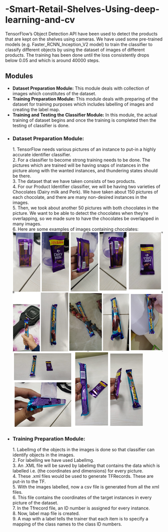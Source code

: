 # -Smart-Retail-Shelves-Using-deep-learning-and-cv
TensorFlow’s Object Detection API have been used to detect the products that are kept on the shelves using cameras. We have used some pre-trained models (e.g. Faster_RCNN_Inception_V2 model) to train the classifier to classify different objects by using the dataset of images of different products. The training has been done until the loss consistently drops below 0.05 and which is around 40000 steps. 
## Modules
<ul>
<li><b>Dataset Preparation Module:</b> This module deals with collection of images which
constitutes of the dataset.</li>
<li><b>Training Preparation Module:</b> This module deals with preparing of the dataset for
training purposes which includes labelling of images and creating the label map.</li>
<li><b>Training and Testing the Classifier Module:</b> In this module, the actual training of
dataset begins and once the training is completed then the testing of classifier is
done.</li>
</ul>
<ul>
<li><h3>Dataset Preparation Module:</h3>
1. TensorFlow needs various pictures of an instance to put-in a highly accurate identifier
classifier.<br>
2. For a classifier to become strong training needs to be done. The pictures which are
trained will be having snaps of instances in the picture along with the wanted
instances, and thundering states should be there.<br>
3. The dataset that we have taken consists of two products.<br>
4. For our Product Identifier classifier, we will be having two varieties of Chocolates
(Dairy milk and Perk). We have taken about 150 pictures of each chocolate, and there
are many non-desired instances in the images.<br>
5. Then, we took about another 50 pictures with both chocolates in the picture. We want
to be able to detect the chocolates when they’re overlapping, so we made sure to have
the chocolates be overlapped in many images.<br>
6. Here are some examples of images containing chocolates:<br>
<img src="srsdocs/dataset1.PNG">
<img src="srsdocs/dataset2.PNG"></li>
  
<li><h3>Training Preparation Module:</h3>
  1. LabelImg of the objects in the images is done so that classifier can identify objects
in the images.<br>
2. For labelling we have used LabelImg.<br>
3. An .XML file will be saved by labelimg that contains the data which is labelled i.e.
(the coordinates and dimensions) for every picture.<br>
4. These .xml files would be used to generate TFRecords. These are put-in to the TF.<br>
5. With the images labelled, now a csv file is generated from all the xml files.<br>
6. This file contains the coordinates of the target instances in every picture of the
dataset.<br>
7. In the Tfrecord file, an ID number is assigned for every instance.<br>
8. Now, label map file is created.<br>
9. A map with a label tells the trainer that each item is to specify a mapping of the
    class names to the class ID numbers.<br></li>
  </ul>
